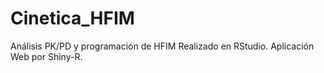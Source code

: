 # Cinetica_HFIM
Análisis PK/PD y programación de HFIM
Realizado en RStudio.
Aplicación Web por Shiny-R.
